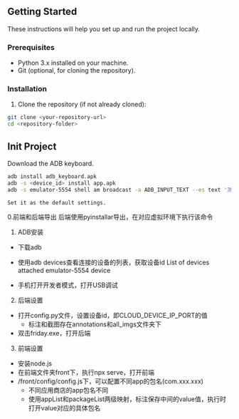 ## Getting Started

These instructions will help you set up and run the project locally.

### Prerequisites

- Python 3.x installed on your machine.
- Git (optional, for cloning the repository).

### Installation

1. Clone the repository (if not already cloned):

```bash
git clone <your-repository-url>
cd <repository-folder>
```
## Init Project
Download the ADB keyboard.
```bash
adb install adb_keyboard.apk
adb -s <device_id> install app.apk
adb -s emulator-5554 shell am broadcast -a ADB_INPUT_TEXT --es text '测试一下'

Set it as the default settings.
```
0.前端和后端导出
后端使用pyinstallar导出，在对应虚拟环境下执行该命令



1. ADB安装
- 下载adb
- 使用adb devices查看连接的设备的列表，获取设备id
List of devices attached
emulator-5554	device

- 手机打开开发者模式，打开USB调试

2. 后端设置
- 打开config.py文件，设置设备id，即CLOUD_DEVICE_IP_PORT的值
    - 标注和截图存在annotations和all_imgs文件夹下
- 双击friday.exe，打开后端

3. 前端设置
- 安装node.js
- 在前端文件夹front下，执行npx serve，打开前端
- /front/config/config.js下，可以配置不同app的包名(com.xxx.xxx)
    - 不同应用商店的app包名不同
    - 使用appList和packageList两级映射，标注保存中间的value值，执行时打开value对应的具体包名